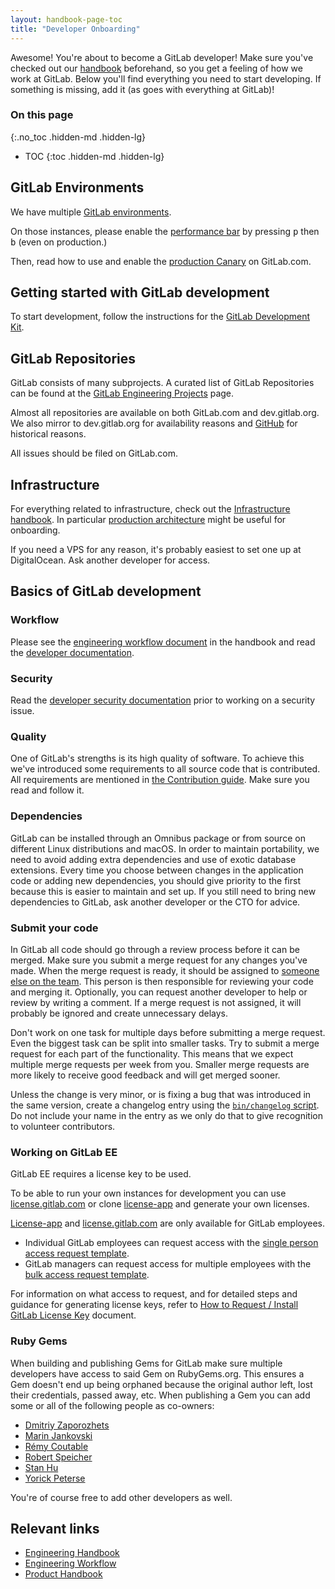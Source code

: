 ```yaml
---
layout: handbook-page-toc
title: "Developer Onboarding"
---
```


Awesome! You're about to become a GitLab developer!
Make sure you've checked out our [handbook] beforehand, so you get a feeling
of how we work at GitLab. Below you'll find everything you need to start developing.
If something is missing, add it (as goes with everything at GitLab)!

### On this page
{:.no_toc .hidden-md .hidden-lg}

- TOC
{:toc .hidden-md .hidden-lg}

## GitLab Environments

We have multiple [GitLab environments](/handbook/engineering/infrastructure/environments/).

On those instances, please enable the
[performance bar](https://docs.gitlab.com/ee/administration/monitoring/performance/performance_bar.html)
by pressing <kbd>p</kbd> then <kbd>b</kbd> (even on production.)

Then, read how to use and enable the
[production Canary](/handbook/engineering/#canary-testing)
on GitLab.com.

## Getting started with GitLab development

To start development, follow the instructions for the
[GitLab Development Kit](https://gitlab.com/gitlab-org/gitlab-development-kit).

## GitLab Repositories

GitLab consists of many subprojects. A curated list of GitLab Repositories
can be found at the [GitLab Engineering Projects](/handbook/engineering/projects) page.

Almost all repositories are available on both GitLab.com and dev.gitlab.org. We
also mirror to dev.gitlab.org for availability reasons and [GitHub](https://github.com/gitlabhq)
for historical reasons.

All issues should be filed on GitLab.com.

## Infrastructure

For everything related to infrastructure, check out the
[Infrastructure handbook](/handbook/engineering/infrastructure).
In particular [production architecture](/handbook/engineering/infrastructure/production/architecture) might be useful for onboarding.

If you need a VPS for any reason, it's probably easiest to set one up at DigitalOcean. Ask another developer for access.

## Basics of GitLab development

### Workflow

Please see the [engineering workflow document][eng-wf] in the handbook and read
the [developer documentation][dev-doc].

[eng-wf]: /handbook/engineering/workflow
[dev-doc]: http://docs.gitlab.com/ee/development/README.html

### Security

Read the [developer security documentation][sec-doc] prior to working on a security issue.

[sec-doc]: https://gitlab.com/gitlab-org/release/docs/blob/master/general/security/developer.md

### Quality

One of GitLab's strengths is its high quality of software. To achieve this we've
introduced some requirements to all source code that is contributed. All
requirements are mentioned in [the Contribution guide][contrib-guide].
Make sure you read and follow it.

### Dependencies

GitLab can be installed through an Omnibus package or from source on different
Linux distributions and macOS. In order to maintain portability, we need to
avoid adding extra dependencies and use of exotic database extensions. Every
time you choose between changes in the application code or adding new
dependencies, you should give priority to the first because this is easier to
maintain and set up. If you still need to bring new dependencies to GitLab, ask
another developer or the CTO for advice.

### Submit your code

In GitLab all code should go through a review process before it can be merged.
Make sure you submit a merge request for any changes you've made.
When the merge request is ready, it should be assigned to [someone else on the team](/handbook/engineering/workflow/code-review/).
This person is then responsible for reviewing your code and merging it.
Optionally, you can request another developer to help or review by writing a comment.
If a merge request is not assigned, it will probably be ignored and create
unnecessary delays.

Don't work on one task for multiple days before submitting a merge request.
Even the biggest task can be split into smaller tasks.
Try to submit a merge request for each part of the functionality.
This means that we expect multiple merge requests per week from you.
Smaller merge requests are more likely to receive good feedback and will get
merged sooner.

Unless the change is very minor, or is fixing a bug that was introduced in the
same version, create a changelog entry using the
[`bin/changelog` script][changelog-script].
Do not include your name in the entry as we only do that to give recognition to
volunteer contributors.

[changelog-script]: https://docs.gitlab.com/ee/development/changelog.html

### Working on GitLab EE

GitLab EE requires a license key to be used.

To be able to run your own instances for development you can use [license.gitlab.com][license-app-hosted]
or clone [license-app][license-app] and generate your own licenses.

[License-app][license-app] and [license.gitlab.com][license-app-hosted]
are only available for GitLab employees. 

- Individual GitLab employees can request access with the [single person access request template](https://gitlab.com/gitlab-com/team-member-epics/access-requests/-/issues/new?issuable_template=Individual_Bulk_Access_Request).
- GitLab managers can request access for multiple employees with the [bulk access request template](https://gitlab.com/gitlab-com/team-member-epics/access-requests/-/issues/new?issuable_template=Bulk%20Access%20Request).

For information on what access to request, and for detailed steps and guidance for
generating license keys, refer to [How to Request / Install GitLab License Key](https://goo.gl/VbNaZj) document.

[license-app]: /handbook/engineering/projects/#license-app
[license-app-hosted]: https://license.gitlab.com


### Ruby Gems

When building and publishing Gems for GitLab make sure multiple developers have
access to said Gem on RubyGems.org. This ensures a Gem doesn't end up being
orphaned because the original author left, lost their credentials, passed away,
etc. When publishing a Gem you can add some or all of the following people as
co-owners:

* [Dmitriy Zaporozhets](https://rubygems.org/profiles/dzaporozhets)
* [Marin Jankovski](https://rubygems.org/profiles/marinjankovski)
* [Rémy Coutable](https://rubygems.org/profiles/rymai)
* [Robert Speicher](https://rubygems.org/profiles/rspeicher)
* [Stan Hu](https://rubygems.org/profiles/stanhu)
* [Yorick Peterse](https://rubygems.org/profiles/YorickPeterse)

You're of course free to add other developers as well.

[handbook]: /handbook
[in the open]: /2015/08/03/almost-everything-we-do-is-now-open/
[contrib-guide]: https://gitlab.com/gitlab-org/gitlab-ce/blob/master/CONTRIBUTING.md

## Relevant links

- [Engineering Handbook](/handbook/engineering)
- [Engineering Workflow](/handbook/engineering/workflow)
- [Product Handbook](/handbook/product)
